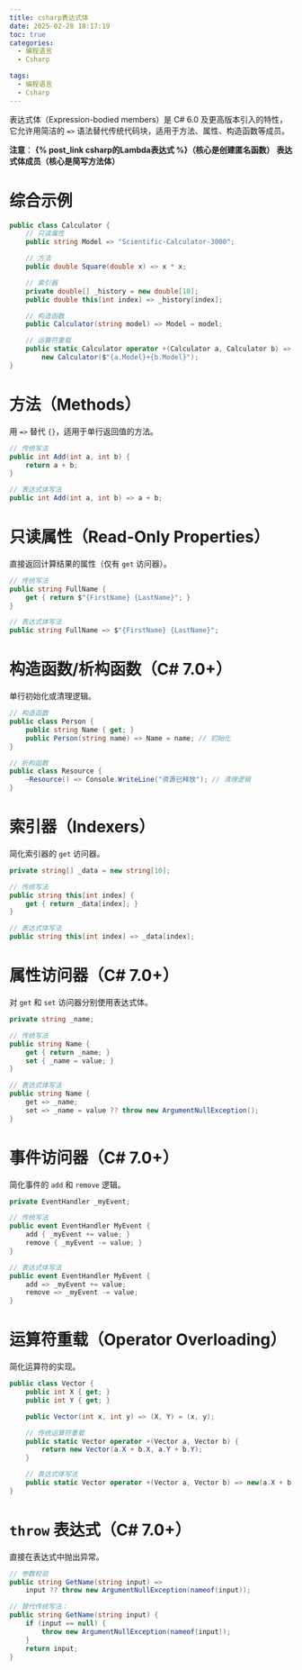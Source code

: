 ```yaml
---
title: csharp表达式体
date: 2025-02-28 18:17:19
toc: true
categories:
  - 编程语言
  - Csharp

tags:
  - 编程语言
  - Csharp
---
```


表达式体（Expression-bodied members）是 C# 6.0 及更高版本引入的特性，它允许用简洁的 `=>` 语法替代传统代码块，适用于方法、属性、构造函数等成员。

**注意**：
**{% post_link csharp的Lambda表达式 %}（核心是创建匿名函数）**
**表达式体成员（核心是简写方法体）**

# **综合示例**
```cs
public class Calculator {
    // 只读属性
    public string Model => "Scientific-Calculator-3000";

    // 方法
    public double Square(double x) => x * x;

    // 索引器
    private double[] _history = new double[10];
    public double this[int index] => _history[index];

    // 构造函数
    public Calculator(string model) => Model = model;

    // 运算符重载
    public static Calculator operator +(Calculator a, Calculator b) => 
        new Calculator($"{a.Model}+{b.Model}");
}
```



# **方法（Methods）**
用 `=>` 替代 `{}`，适用于单行返回值的方法。
```cs
// 传统写法
public int Add(int a, int b) {
    return a + b;
}

// 表达式体写法
public int Add(int a, int b) => a + b;
```

# **只读属性（Read-Only Properties）**
直接返回计算结果的属性（仅有 `get` 访问器）。
```cs
// 传统写法
public string FullName {
    get { return $"{FirstName} {LastName}"; }
}

// 表达式体写法
public string FullName => $"{FirstName} {LastName}";
```

# **构造函数/析构函数（C# 7.0+）**
单行初始化或清理逻辑。
```cs
// 构造函数
public class Person {
    public string Name { get; }
    public Person(string name) => Name = name; // 初始化
}

// 析构函数
public class Resource {
    ~Resource() => Console.WriteLine("资源已释放"); // 清理逻辑
}
```

# **索引器（Indexers）**
简化索引器的 `get` 访问器。
```cs
private string[] _data = new string[10];

// 传统写法
public string this[int index] {
    get { return _data[index]; }
}

// 表达式体写法
public string this[int index] => _data[index];
```

# **属性访问器（C# 7.0+）**
对 `get` 和 `set` 访问器分别使用表达式体。
```cs
private string _name;

// 传统写法
public string Name {
    get { return _name; }
    set { _name = value; }
}

// 表达式体写法
public string Name {
    get => _name;
    set => _name = value ?? throw new ArgumentNullException();
}
```

# **事件访问器（C# 7.0+）**
简化事件的 `add` 和 `remove` 逻辑。
```cs
private EventHandler _myEvent;

// 传统写法
public event EventHandler MyEvent {
    add { _myEvent += value; }
    remove { _myEvent -= value; }
}

// 表达式体写法
public event EventHandler MyEvent {
    add => _myEvent += value;
    remove => _myEvent -= value;
}
```

# **运算符重载（Operator Overloading）**
简化运算符的实现。
```cs
public class Vector {
    public int X { get; }
    public int Y { get; }

    public Vector(int x, int y) => (X, Y) = (x, y);

    // 传统运算符重载
    public static Vector operator +(Vector a, Vector b) {
        return new Vector(a.X + b.X, a.Y + b.Y);
    }

    // 表达式体写法
    public static Vector operator +(Vector a, Vector b) => new(a.X + b.X, a.Y + b.Y);
}
```

# **`throw` 表达式（C# 7.0+）**
直接在表达式中抛出异常。
```cs
// 参数校验
public string GetName(string input) => 
    input ?? throw new ArgumentNullException(nameof(input));

// 替代传统写法：
public string GetName(string input) {
    if (input == null) {
        throw new ArgumentNullException(nameof(input));
    }
    return input;
}
```


